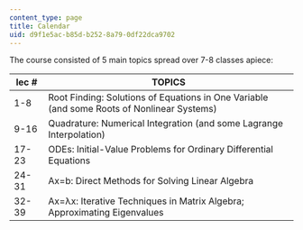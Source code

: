 ```yaml
---
content_type: page
title: Calendar
uid: d9f1e5ac-b85d-b252-8a79-0df22dca9702
---
```


The course consisted of 5 main topics spread over 7-8 classes apiece:

| lec # | TOPICS |
| --- | --- |
| 1-8 | Root Finding: Solutions of Equations in One Variable (and some Roots of Nonlinear Systems) |
| 9-16 | Quadrature: Numerical Integration (and some Lagrange Interpolation) |
| 17-23 | ODEs: Initial-Value Problems for Ordinary Differential Equations |
| 24-31 | Ax=b: Direct Methods for Solving Linear Algebra |
| 32-39 | Ax=λx: Iterative Techniques in Matrix Algebra; Approximating Eigenvalues